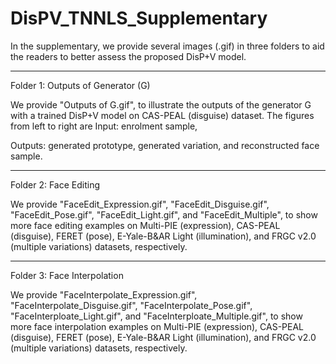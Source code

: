 # DisPV_TNNLS_Supplementary

In the supplementary, we provide several images (.gif) in three folders to aid the readers to better assess the proposed DisP+V model.

---------------------------------------------------------------------------------
Folder 1: Outputs of Generator (G)

We provide "Outputs of G.gif", to illustrate the outputs of the generator G with a trained DisP+V model on CAS-PEAL (disguise) dataset. The figures from left to right are 
Input: enrolment sample, 

Outputs: generated prototype, generated variation, and reconstructed face sample. 

-----------------------------------------------------------------------------------
Folder 2: Face Editing
 
We provide "FaceEdit_Expression.gif", "FaceEdit_Disguise.gif", "FaceEdit_Pose.gif", "FaceEdit_Light.gif", and "FaceEdit_Multiple", to show more face editing examples on Multi-PIE (expression), CAS-PEAL (disguise), FERET (pose), E-Yale-B&AR Light (illumination), and FRGC v2.0 (multiple variations) datasets, respectively. 

-----------------------------------------------------------------------------------
Folder 3: Face Interpolation 

We provide "FaceInterpolate_Expression.gif", "FaceInterpolate_Disguise.gif", "FaceInterpolate_Pose.gif", "FaceInterploate_Light.gif", and "FaceInterploate_Multiple.gif", to show more face interpolation examples on Multi-PIE (expression), CAS-PEAL (disguise), FERET (pose), E-Yale-B&AR Light (illumination), and FRGC v2.0 (multiple variations) datasets, respectively. 
